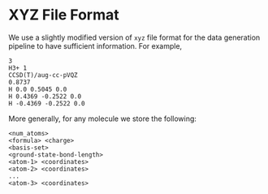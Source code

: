 # XYZ File Format

We use a slightly modified version of `xyz` file format for the data generation pipeline to have sufficient information. For example,

```
3
H3+ 1
CCSD(T)/aug-cc-pVQZ
0.8737
H 0.0 0.5045 0.0
H 0.4369 -0.2522 0.0
H -0.4369 -0.2522 0.0
```

More generally, for any molecule we store the following:

```
<num_atoms>
<formula> <charge>
<basis-set>
<ground-state-bond-length>
<atom-1> <coordinates>
<atom-2> <coordinates>
...
<atom-3> <coordinates>
```

